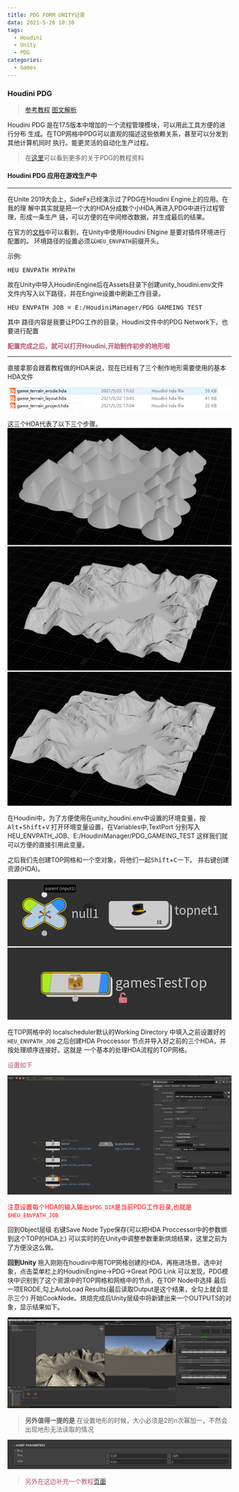 ```yaml
---
title: PDG FORM UNITY记录
data: 2021-5-26 10:30
tags:
  - Houdini
  - Unity
  - PDG
categories:
  - Games
---
```


### <b>Houdini PDG</b>

>[参考教程](https://www.bilibili.com/video/BV1fb411E7No)
>[图文解析](https://zhuanlan.zhihu.com/p/68868983)

Houdini PDG 是在17.5版本中增加的一个流程管理模块，可以用此工具方便的进行分布
生成。在TOP网格中PDG可以直观的描述这些依赖关系，甚至可以分发到其他计算机同时
执行。能更灵活的自动化生产过程。

>在[这里](https://www.sidefx.com/learn/pipeline-pdg/)可以看到更多的关于PDG的教程资料

<!-- more -->

#### <b>Houdini PDG 应用在游戏生产中</b>
---
在Unite 2019大会上，SideFx已经演示过了PDG在Houdini Engine上的应用。在我的理
解中其实就是把一个大的HDA分成数个小HDA,再进入PDG中进行过程管理，形成一条生产
链，可以方便的在中间修改数据，并生成最后的结果。

在官方的[文档](https://www.sidefx.com/docs/unity/_environment.html)中可以看到，在Unity中使用Houdini ENgine 是要对插件环境进行配置的。
环境路径的设置必须以````HEU_ENVPATH````前缀开头。

示例:
<pre>
HEU_ENVPATH_MYPATH
</pre>

故在Unity中导入HoudiniEngine后在Assets目录下创建unity_houdini.env文件
文件内写入以下路径，并在Engine设置中刷新工作目录。
<pre>
HEU_ENVPATH_JOB = E:/HoudiniManager/PDG_GAMEING_TEST
</pre>

其中 路径内容是我要让PDG工作的目录，Houdini文件中的PDG Network下，也要进行配置

<font color=#B55578 ><b>配置完成之后，就可以打开Houdini,开始制作初步的地形啦</b> </font>

---

直接拿那会跟着教程做的HDA来说，现在已经有了三个制作地形需要使用的基本HDA文件

![](/images/PDGLinkUnity/HDAs.png)

这三个HDA代表了以下三个步骤。
![](/images/PDGLinkUnity/Processor1.png)  
![](/images/PDGLinkUnity/Processor2.png) 
![](/images/PDGLinkUnity/Processor3.png) 

在Houdini中，为了方便使用在unity_houdini.env中设置的环境变量，按<kbd>Alt</kbd>+<kbd>Shift</kbd>+<kbd>V</kbd>
打开环境变量设置，在Variables中,TextPort 分别写入HEU_ENVPATH_JOB、E:/HoudiniManager/PDG_GAMEING_TEST
这样我们就可以方便的直接引用此变量。

之后我们先创建TOP网格和一个空对象，将他们一起<kbd>Shift</kbd>+<kbd>C</kbd>一下。
并右键创建资源(HDA)。

![](/images/PDGLinkUnity/TOPSet.png) 
![](/images/PDGLinkUnity/HDASet.png)

在TOP网格中的 localscheduler默认的Working Directory 中填入之前设置好的````HEU_ENVPATH_JOB````
之后创建HDA Proccessor 节点并导入好之前的三个HDA，并按处理顺序连接好。这就是
一个基本的处理HDA流程的TOP网格。

<font color=#B55578 >设置如下</font>

![](/images/PDGLinkUnity/TOPNet.png)

<font color=#FF0000 >注意设置每个HDA的输入输出````$PDG_DIR````是当前PDG工作目录,也就是````$HEU_ENVPATH_JOB```` </font>

回到Object层级 右键Save Node Type保存(可以把HDA Proccessor中的参数绑到这个TOP的HDA上)
可以实时的在Unity中调整参数重新烘焙结果，这里之前为了方便没这么做。

<b>回到Unity</b>
拖入刚刚在houdini中用TOP网格创建的HDA，再拖进场景。选中对象，点击菜单栏上的HoudiniEngine→PDG→Great PDG Link
可以发现，PDG模块中识别到了这个资源中的TOP网格和网格中的节点，在TOP Node中选择
最后一项ERODE,勾上AutoLoad Results(最后读取Output是这个结果，全勾上就会显示三个)
开始CookNode。烘焙完成后Unity层级中将新建出来一个OUTPUTS的对象，显示结果如下。

![](/images/PDGLinkUnity/Preview1.png)


> <b>另外值得一提的是</b> 在设置地形的时候，大小必须是2的n次幂加一，不然会出现地形无法读取的情况

![](/images/PDGLinkUnity/TerrainSize.png)

> <font color=#B55578 >另外在这边补充一个教程[页面](https://www.sidefx.com/learn/collections/pdg-for-indie-gamedev/)</font>